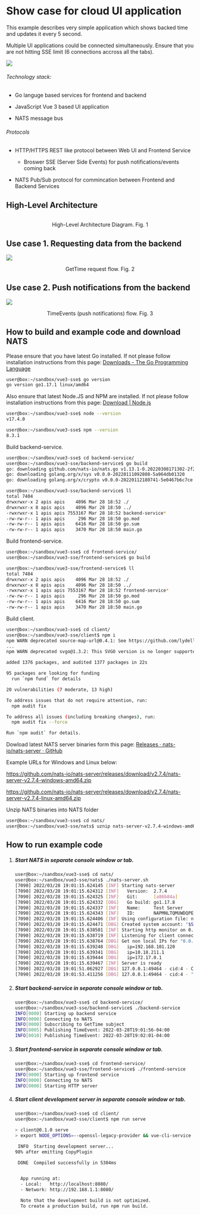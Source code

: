 # Show case for cloud UI application

This example describes very simple application which shows backed time and updates it every 5 second. 

Multiple UI applications could be connected simultaneously. Ensure that you are not hitting SSE limit (6 connections accross all the tabs).

![](docs/UI%20Screen.png)

###### Technology stack:

* Go languge based services for frontend and backend

* JavaScript Vue 3 based UI application

* NATS message bus

###### Protocols

* HTTP/HTTPS REST like protocol between Web UI and Frontend Service
  
  * Broswer SSE (Server Side Events) for push notifications/events coming back

* NATS Pub/Sub protocol for commincation between Frontend and Backend Services

## High-Level Architecture

<img src="docs/HighLevel.svg" title="" alt="" data-align="inline">

<p align="center">High-Level Architecture Diagram. Fig. 1</p>

## Use case 1. Requesting data from the backend

![](docs/GetTime.svg)

<p align="center">GetTime request flow. Fig. 2</p>

## Use case 2. Push notifications from the backend

![](docs/TimeEvent.svg)

<p align="center">TimeEvents (push notifications) flow. Fig. 3</p>

## How to build and example code and download NATS

Please ensure that you have latest Go installed. If not please follow installation instructions from this page: [Downloads - The Go Programming Language](https://go.dev/dl/)

```bash
user@box:~/sandbox/vue3-sse$ go version
go version go1.17.1 linux/amd64
```

Also ensure that latest Node.JS and NPM are installed. If not please follow installation instructions from this page: [Download | Node.js](https://nodejs.org/en/download/)

```bash
user@box:~/sandbox/vue3-sse$ node --version
v17.4.0

user@box:~/sandbox/vue3-sse$ npm --version
8.3.1
```

Build backend-service.

```bash
user@box:~/sandbox/vue3-sse$ cd backend-service/
user@box:~/sandbox/vue3-sse/backend-service$ go build
go: downloading github.com/nats-io/nats.go v1.13.1-0.20220308171302-2f2f6968e98d
go: downloading golang.org/x/sys v0.0.0-20220111092808-5a964db01320
go: downloading golang.org/x/crypto v0.0.0-20220112180741-5e0467b6c7ce

user@box:~/sandbox/vue3-sse/backend-service$ ll
total 7404
drwxrwxr-x 2 apis apis    4096 Mar 28 18:52 ./
drwxrwxr-x 8 apis apis    4096 Mar 28 18:50 ../
-rwxrwxr-x 1 apis apis 7553167 Mar 28 18:52 backend-service*
-rw-rw-r-- 1 apis apis     296 Mar 28 18:50 go.mod
-rw-rw-r-- 1 apis apis    6416 Mar 28 18:50 go.sum
-rw-rw-r-- 1 apis apis    3470 Mar 28 18:50 main.go
```

Build frontend-service.

```bash
user@box:~/sandbox/vue3-sse$ cd frontend-service/
user@box:~/sandbox/vue3-sse/frontend-service$ go build

user@box:~/sandbox/vue3-sse/frontend-service$ ll
total 7404
drwxrwxr-x 2 apis apis    4096 Mar 28 18:52 ./
drwxrwxr-x 8 apis apis    4096 Mar 28 18:50 ../
-rwxrwxr-x 1 apis apis 7553167 Mar 28 18:52 frontend-service*
-rw-rw-r-- 1 apis apis     296 Mar 28 18:50 go.mod
-rw-rw-r-- 1 apis apis    6416 Mar 28 18:50 go.sum
-rw-rw-r-- 1 apis apis    3470 Mar 28 18:50 main.go
```

Build client.

```bash
user@box:~/sandbox/vue3-sse$ cd client/
user@box:~/sandbox/vue3-sse/client$ npm i
npm WARN deprecated source-map-url@0.4.1: See https://github.com/lydell/source-map-url#deprecated
...
npm WARN deprecated svgo@1.3.2: This SVGO version is no longer supported. Upgrade to v2.x.x.

added 1376 packages, and audited 1377 packages in 22s

95 packages are looking for funding
  run `npm fund` for details

20 vulnerabilities (7 moderate, 13 high)

To address issues that do not require attention, run:
  npm audit fix

To address all issues (including breaking changes), run:
  npm audit fix --force

Run `npm audit` for details.
```

Dowload latest NATS server binaries form this page: [Releases · nats-io/nats-server · GitHub](https://github.com/nats-io/nats-server/releases)

Example URLs for Windows and Linux below:

https://github.com/nats-io/nats-server/releases/download/v2.7.4/nats-server-v2.7.4-windows-amd64.zip

https://github.com/nats-io/nats-server/releases/download/v2.7.4/nats-server-v2.7.4-linux-amd64.zip

Unzip NATS binaries into NATS folder 

```bash
user@box:~/sandbox/vue3-sse$ cd nats/
user@box:~/sandbox/vue3-sse/nats$ uznip nats-server-v2.7.4-windows-amd64.zip
```

## How to run example code

1. ##### Start NATS in separate console window or tab.
   
   ```bash
   user@box:~/sandbox/vue3-sse$ cd nats/
   user@box:~/sandbox/vue3-sse/nats$ ./nats-server.sh 
   [7090] 2022/03/28 19:01:15.624145 [INF] Starting nats-server
   [7090] 2022/03/28 19:01:15.624312 [INF]   Version:  2.7.4
   [7090] 2022/03/28 19:01:15.624325 [INF]   Git:      [a86b84a]
   [7090] 2022/03/28 19:01:15.624332 [DBG]   Go build: go1.17.8
   [7090] 2022/03/28 19:01:15.624337 [INF]   Name:     Test Server
   [7090] 2022/03/28 19:01:15.624343 [INF]   ID:       NAPMNLTQMUWDQPEMO652IDATALEZPAASCQNEFDBNUMAPKPNVLNV24762
   [7090] 2022/03/28 19:01:15.624406 [INF] Using configuration file: nats-server.conf
   [7090] 2022/03/28 19:01:15.624471 [DBG] Created system account: "$SYS"
   [7090] 2022/03/28 19:01:15.638501 [INF] Starting http monitor on 0.0.0.0:44224
   [7090] 2022/03/28 19:01:15.638719 [INF] Listening for client connections on 0.0.0.0:44222
   [7090] 2022/03/28 19:01:15.638764 [DBG] Get non local IPs for "0.0.0.0"
   [7090] 2022/03/28 19:01:15.639248 [DBG]   ip=192.168.101.120
   [7090] 2022/03/28 19:01:15.639341 [DBG]   ip=10.18.211.1
   [7090] 2022/03/28 19:01:15.639444 [DBG]   ip=172.17.0.1
   [7090] 2022/03/28 19:01:15.639467 [INF] Server is ready
   [7090] 2022/03/28 19:01:51.062927 [DBG] 127.0.0.1:49464 - cid:4 - Client connection created
   [7090] 2022/03/28 19:01:53.411256 [DBG] 127.0.0.1:49464 - cid:4 - "v1.13.0:go:Backend Service" - Client Ping Timer
   ```

2. ##### Start backend-service in separate console window or tab.
   
   ```bash
   user@box:~/sandbox/vue3-sse$ cd backend-service/
   user@box:~/sandbox/vue3-sse/backend-service$ ./backend-service
   INFO[0000] Starting up backend service                  
   INFO[0000] Connecting to NATS                           
   INFO[0000] Subscribing to GetTime subject               
   INFO[0005] Publishing TimeEvent: 2022-03-28T19:01:56-04:00 
   INFO[0010] Publishing TimeEvent: 2022-03-28T19:02:01-04:00
   ```

3. ##### Start frontend-service in separate console window or tab.
   
   ```bash
   user@box:~/sandbox/vue3-sse$ cd frontend-service/
   user@box:~/sandbox/vue3-sse/frontend-service$ ./frontend-service 
   INFO[0000] Starting up frontend service                 
   INFO[0000] Connecting to NATS                           
   INFO[0000] Starting HTTP server                   
   ```

4. ##### Start client development server in separate console window or tab.
   
   ```bash
   user@box:~/sandbox/vue3-sse$ cd client/
   user@box:~/sandbox/vue3-sse/client$ npm run serve
   
   > client@0.1.0 serve
   > export NODE_OPTIONS=--openssl-legacy-provider && vue-cli-service serve
   
    INFO  Starting development server...
   98% after emitting CopyPlugin
   
    DONE  Compiled successfully in 5304ms                                                                                                      7:15:13 p.m.
   
   
     App running at:
     - Local:   http://localhost:8080/ 
     - Network: http://192.168.1.1:8080/
   
     Note that the development build is not optimized.
     To create a production build, run npm run build.
   ```

